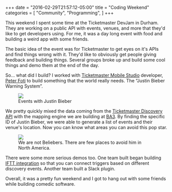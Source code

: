 +++
date = "2016-02-29T21:57:12-05:00"
title = "Coding Weekend"
categories = [
  "Community",
  "Programming",
]
+++

This weekend I spent some time at the Ticketmaster DevJam in Durham. They are working on a public API with events, venues, and more that they'd like to get developers using. For me, it was a day long event with food and building a weird app with some friends.

<!--more-->

The basic idea of the event was for Ticketmaster to get eyes on it's APIs and find things wrong with it. They'd like to obviously get people giving feedback and building things. Several groups broke up and build some cool things and demo them at the end of the day.

So… what did I build? I worked with [Ticketmaster Mobile Studio](http://tmsdurham.com) developer, [Peter Foti](http://twitter.com/peterjfoti) to build something that the world really needs. The “Justin Bieber Warning System”.

<figure>
  <img src="https://photos.jnjosh.com/hackathon-february2016/world.jpg" />
  <figcaption>Events with Justin Bieber</figcaption>
</figure>

We pretty quickly mixed the data coming from the [Ticketmaster Discovery API](http://developer.ticketmaster.com) with the mapping engine we are building at [BA3](http://ba3.us). By finding the specific ID of Justin Bieber, we were able to generate a list of events and their venue's location. Now you can know what areas you can avoid this pop star.

<figure>
  <img src="https://photos.jnjosh.com/hackathon-february2016/north-america.jpg" />
  <figcaption>We are not Beliebers. There are few places to avoid him in North America.</figcaption>
</figure>

There were some more serious demos too. One team built began building [IFTT integration](https://ifttt.com) so that you can connect triggers based on different discovery events. Another team built a Slack plugin.

Overall, it was a pretty fun weekend and I got to hang out with some friends while building comedic software.
